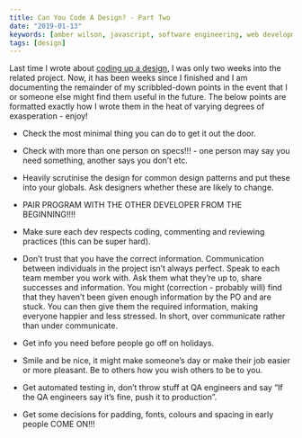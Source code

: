 ```yaml
---
title: Can You Code A Design? - Part Two
date: "2019-01-13"
keywords: [amber wilson, javascript, software engineering, web development, coding, design,communication, communicate, documentation, document, dev tips]
tags: [design]
---
```


Last time I wrote about [coding up a design](/blog/can-you-code-a-design), I was only two weeks into the related project. Now, it has been weeks since I finished and I am documenting the remainder of my scribbled-down points in the event that I or someone else might find them useful in the future. The below points are formatted exactly how I wrote them in the heat of varying degrees of exasperation - enjoy!

*   Check the most minimal thing you can do to get it out the door.

*   Check with more than one person on specs!!! - one person may say you need something, another says you don’t etc.

*   Heavily scrutinise the design for common design patterns and put these into your globals. Ask designers whether these are likely to change.

*   PAIR PROGRAM WITH THE OTHER DEVELOPER FROM THE BEGINNING!!!!

*   Make sure each dev respects coding, commenting and reviewing practices (this can be super hard).

*   Don’t trust that you have the correct information. Communication between individuals in the project isn’t always perfect. Speak to each team member you work with. Ask them what they’re up to, share successes and information. You might (correction - probably will) find that they haven’t been given enough information by the PO and are stuck. You can then give them the required information, making everyone happier and less stressed. In short, over communicate rather than under communicate.

*   Get info you need before people go off on holidays.

*   Smile and be nice, it might make someone’s day or make their job easier or more pleasant. Be to others how you wish others to be to you.

*   Get automated testing in, don’t throw stuff at QA engineers and say “If the QA engineers say it’s fine, push it to production”.

*   Get some decisions for padding, fonts, colours and spacing in early people COME ON!!!